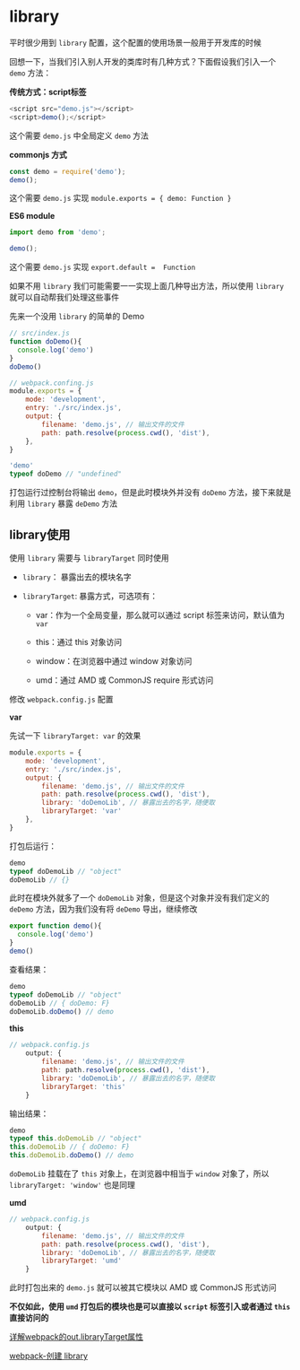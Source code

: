 # library

平时很少用到 `library` 配置，这个配置的使用场景一般用于开发库的时候

回想一下，当我们引入别人开发的类库时有几种方式？下面假设我们引入一个 `demo` 方法：

**传统方式：script标签**

```js
<script src="demo.js"></script>
<script>demo();</script>
```

这个需要 `demo.js` 中全局定义 `demo` 方法

**commonjs 方式**

```js
const demo = require('demo');
demo();
```

这个需要 `demo.js` 实现 `module.exports = { demo: Function }`

**ES6 module**

```js
import demo from 'demo';

demo();
```

这个需要 `demo.js` 实现 `export.default =  Function`

如果不用 `library` 我们可能需要一一实现上面几种导出方法，所以使用 `library` 就可以自动帮我们处理这些事件

先来一个没用 `library` 的简单的 Demo

```js
// src/index.js
function doDemo(){
  console.log('demo')
}
doDemo()

// webpack.confing.js
module.exports = {
    mode: 'development',
    entry: './src/index.js',
    output: {
        filename: 'demo.js', // 输出文件的文件
        path: path.resolve(process.cwd(), 'dist'),
    },
}
```

```js
'demo'
typeof doDemo // "undefined"

```

打包运行过控制台将输出 `demo`，但是此时模块外并没有 `doDemo` 方法，接下来就是利用 `library` 暴露 `deDemo` 方法

## library使用

使用 `library` 需要与 `libraryTarget` 同时使用

- `library`： 暴露出去的模块名字

- `libraryTarget`: 暴露方式，可选项有：

  - var：作为一个全局变量，那么就可以通过 script 标签来访问，默认值为 `var`
  
  - this：通过 this 对象访问
  
  - window：在浏览器中通过 window 对象访问
  
  - umd：通过 AMD 或 CommonJS require 形式访问
  
修改 `webpack.config.js` 配置

**var**

先试一下 `libraryTarget: var` 的效果

```js
module.exports = {
    mode: 'development',
    entry: './src/index.js',
    output: {
        filename: 'demo.js', // 输出文件的文件
        path: path.resolve(process.cwd(), 'dist'),
        library: 'doDemoLib', // 暴露出去的名字，随便取
        libraryTarget: 'var'
    },
}
```

打包后运行：

```js
demo
typeof doDemoLib // "object"
doDemoLib // {}
```

此时在模块外就多了一个 `doDemoLib` 对象，但是这个对象并没有我们定义的 `deDemo` 方法，因为我们没有将 `deDemo` 导出，继续修改

```js
export function demo(){
  console.log('demo')
}
demo()
```

查看结果：

```js
demo
typeof doDemoLib // "object"
doDemoLib // { doDemo: F}
doDemoLib.doDemo() // demo
```

**this**

```js
// webpack.config.js
    output: {
        filename: 'demo.js', // 输出文件的文件
        path: path.resolve(process.cwd(), 'dist'),
        library: 'doDemoLib', // 暴露出去的名字，随便取
        libraryTarget: 'this'
    }
```

输出结果：

```js
demo
typeof this.doDemoLib // "object"
this.doDemoLib // { doDemo: F}
this.doDemoLib.doDemo() // demo
```

`doDemoLib` 挂载在了 `this` 对象上，在浏览器中相当于 `window` 对象了，所以`libraryTarget: 'window'` 也是同理

**umd**

```js
// webpack.config.js
    output: {
        filename: 'demo.js', // 输出文件的文件
        path: path.resolve(process.cwd(), 'dist'),
        library: 'doDemoLib', // 暴露出去的名字，随便取
        libraryTarget: 'umd'
    }
```

此时打包出来的 `demo.js` 就可以被其它模块以  AMD 或 CommonJS 形式访问

**不仅如此，使用 `umd` 打包后的模块也是可以直接以 `script` 标签引入或者通过 `this` 直接访问的**

[详解webpack的out.libraryTarget属性](https://www.xlaoyu.info/2018/01/05/webpack-output-librarytarget/)

[webpack-创建 library](https://v4.webpack.docschina.org/guides/author-libraries/)